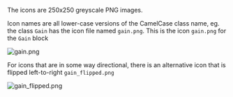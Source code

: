 The icons are 250x250 greyscale PNG images.

Icon names are all lower-case versions of the CamelCase class name, eg. the class `Gain` has the icon file named `gain.png`.
This is the icon `gain.png` for the `Gain` block

![gain.png](https://github.com/petercorke/bdsim/blob/master/bdsim/blocks/Icons/gain.png)

For icons that are in some way directional, there is an alternative icon that is flipped left-to-right
`gain_flipped.png`

![gain_flipped.png](https://github.com/petercorke/bdsim/blob/master/bdsim/blocks/Icons/gain_flipped.png)

